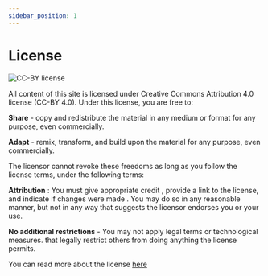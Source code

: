 ```yaml
---
sidebar_position: 1
---
```


# License

![CC-BY license](https://upload.wikimedia.org/wikipedia/commons/e/e1/CC_BY_icon.svg)

All content of this site is licensed under Creative Commons Attribution 4.0
 license (CC-BY 4.0). Under this license, you are free to: 

**Share** - copy and redistribute the material in any medium or format for any purpose, even commercially. 

**Adapt** - remix, transform, and build upon the material for any purpose, even commercially. 

The licensor cannot revoke these freedoms as long as you follow the license terms, 
 under the following terms:

**Attribution** : You must give appropriate credit , 
provide a link to the license, and indicate if changes were made . 
You may do so in any reasonable manner, 
but not in any way that suggests the licensor endorses you or your use. 

**No additional restrictions** - You may not apply legal terms or technological measures.
that legally restrict others from doing anything the license permits. 

You can read more about the license [here](https://creativecommons.org/licenses/by/4.0/)


